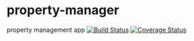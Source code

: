 property-manager
================

property management app
[![Build Status](https://travis-ci.org/jbrooks036/property-manager.svg?branch=master)](https://travis-ci.org/jbrooks036/property-manager)
[![Coverage Status](https://coveralls.io/repos/jbrooks036/property-manager/badge.png)](https://coveralls.io/r/jbrooks036/property-manager)

